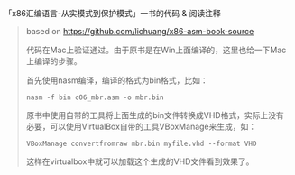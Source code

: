 「x86汇编语言-从实模式到保护模式」一书的代码 & 阅读注释
> based on https://github.com/lichuang/x86-asm-book-source
> 
> 代码在Mac上验证通过。由于原书是在Win上面编译的，这里也给一下Mac上编译的步骤。
> 
> 首先使用nasm编译，编译的格式为bin格式，比如：
> 
> ```
> nasm -f bin c06_mbr.asm -o mbr.bin
> ```
>
> 原书中使用自带的工具将上面生成的bin文件转换成VHD格式，实际上没有必要，可以使用VirtualBox自带的工具VBoxManage来生成，如：
>
> ```
> VBoxManage convertfromraw mbr.bin myfile.vhd --format VHD
> ```
>
> 这样在virtualbox中就可以加载这个生成的VHD文件看到效果了。
